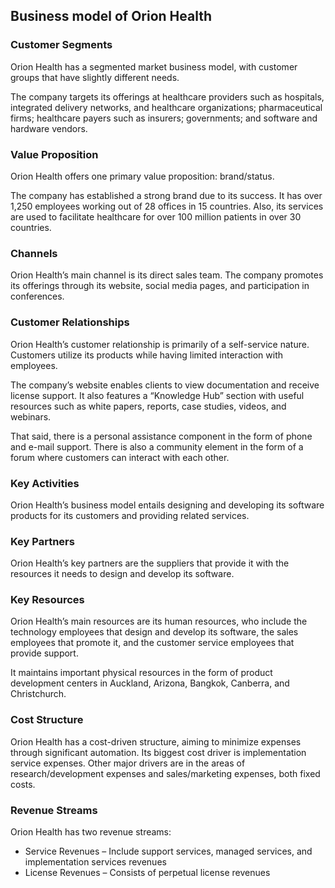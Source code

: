 Business model of Orion Health
------------------------------

 ### Customer Segments

 Orion Health has a segmented market business model, with customer groups that have slightly different needs.

 The company targets its offerings at healthcare providers such as hospitals, integrated delivery networks, and healthcare organizations; pharmaceutical firms; healthcare payers such as insurers; governments; and software and hardware vendors.

 ### Value Proposition

 Orion Health offers one primary value proposition: brand/status.

 The company has established a strong brand due to its success. It has over 1,250 employees working out of 28 offices in 15 countries. Also, its services are used to facilitate healthcare for over 100 million patients in over 30 countries.

 ### Channels

 Orion Health’s main channel is its direct sales team. The company promotes its offerings through its website, social media pages, and participation in conferences.

 ### Customer Relationships

 Orion Health’s customer relationship is primarily of a self-service nature. Customers utilize its products while having limited interaction with employees.

 The company’s website enables clients to view documentation and receive license support. It also features a “Knowledge Hub” section with useful resources such as white papers, reports, case studies, videos, and webinars.

 That said, there is a personal assistance component in the form of phone and e-mail support. There is also a community element in the form of a forum where customers can interact with each other.

 ### Key Activities

 Orion Health’s business model entails designing and developing its software products for its customers and providing related services.

 ### Key Partners

 Orion Health’s key partners are the suppliers that provide it with the resources it needs to design and develop its software.

 ### Key Resources

 Orion Health’s main resources are its human resources, who include the technology employees that design and develop its software, the sales employees that promote it, and the customer service employees that provide support.

 It maintains important physical resources in the form of product development centers in Auckland, Arizona, Bangkok, Canberra, and Christchurch.

 ### Cost Structure

 Orion Health has a cost-driven structure, aiming to minimize expenses through significant automation. Its biggest cost driver is implementation service expenses. Other major drivers are in the areas of research/development expenses and sales/marketing expenses, both fixed costs.

 ### Revenue Streams

 Orion Health has two revenue streams:

  * Service Revenues – Include support services, managed services, and implementation services revenues
 * License Revenues – Consists of perpetual license revenues